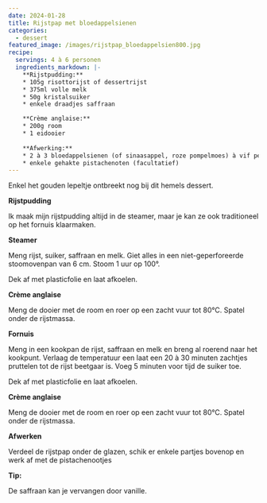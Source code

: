 ```yaml
---
date: 2024-01-28
title: Rijstpap met bloedappelsienen
categories:
  - dessert
featured_image: /images/rijstpap_bloedappelsien800.jpg
recipe:
  servings: 4 à 6 personen
  ingredients_markdown: |-
    **Rijstpudding:**
    * 105g risottorijst of dessertrijst
    * 375ml volle melk
    * 50g kristalsuiker
    * enkele draadjes saffraan

    **Crème anglaise:**
    * 200g room
    * 1 eidooier
    
    **Afwerking:**
    * 2 à 3 bloedappelsienen (of sinaasappel, roze pompelmoes) à vif pellen
    * enkele gehakte pistachenoten (facultatief)
---
```

Enkel het gouden lepeltje ontbreekt nog bij dit hemels dessert.

<!--more-->

**Rijstpudding**

Ik maak mijn rijstpudding altijd in de steamer, maar je kan ze ook traditioneel op het fornuis klaarmaken.

**Steamer**

Meng rijst, suiker, saffraan en melk. Giet alles in een niet-geperforeerde stoomovenpan van 6 cm. Stoom 1 uur op 100°.

Dek af met plasticfolie en laat afkoelen.

**Crème anglaise**

Meng de dooier met de room en roer op een zacht vuur tot 80°C. 
Spatel onder de rijstmassa. 

**Fornuis**

Meng in een kookpan de rijst, saffraan en melk en breng al roerend naar het kookpunt.
Verlaag de temperatuur een laat een 20 à 30 minuten zachtjes pruttelen tot de rijst beetgaar is.
Voeg 5 minuten voor tijd de suiker toe.

Dek af met plasticfolie en laat afkoelen.

**Crème anglaise**

Meng de dooier met de room en roer op een zacht vuur tot 80°C.
Spatel onder de rijstmassa. 


**Afwerken**

Verdeel de rijstpap onder de glazen, schik er enkele partjes bovenop en werk af met de pistachenootjes

<b>Tip: </b>

De saffraan kan je vervangen door vanille.


